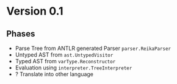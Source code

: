 # Version 0.1

## Phases 

- Parse Tree from ANTLR generated Parser `parser.ReikaParser`
- Untyped AST from `ast.UntypedVisitor`
- Typed AST from `varType.Reconstructor`
- Evaluation using `interpreter.TreeInterpreter`
- ? Translate into other language